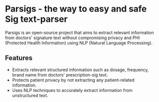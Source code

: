 # Parsigs - the way to easy and safe Sig text-parser 

Parsigs is an open-source project that aims to extract relevant information from doctors' signature text without compromising privacy and PHI (Protected Health Information) using NLP (Natural Language Processing).

## Features

- Extracts relevant structured information such as dosage, frequency, brand name from doctors' prescription-sig text.
- Protects patient privacy by not extracting any patient-related information.
- Uses NLP techniques to accurately extract information from unstructured text.



